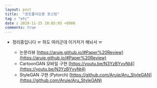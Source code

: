 ```yaml
---
layout: post
title:  "포트폴리오용 포스팅"
tag : "etc"
date : 2019-11-25 10:05:05 +0900
comments: true
---
```





- 정리중입니다 ㅠ 하도 여러군데 이거저거 해놔서 ㅠ

  - 논문리뷰 [https://aruie.github.io/#Paper%20Review](https://aruie.github.io/#Paper%20Review)
  - CartoonGAN 모바일 구현 [https://youtu.be/N3YzBYvvNt4](https://youtu.be/N3YzBYvvNt4)
  - StyleGAN 구현 (Pytorch) [https://github.com/Aruie/Aru_StyleGAN](https://github.com/Aruie/Aru_StyleGAN)